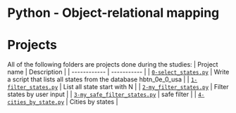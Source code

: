# Python - Object-relational mapping

# Projects
All of the following folders are projects done during the studies:
| Project name | Description |
| ------------ | ----------- |
| [`0-select_states.py`](0-select_states.py) | Write a script that lists all states from the database hbtn_0e_0_usa |
| [`1-filter_states.py`](1-filter_states.py) | List all state start with N |
| [`2-my_filter_states.py`](2-my_filter_states.py) | Filter states by user input |
| [`3-my_safe_filter_states.py`](3-my_safe_filter_states.py) | safe filter  |
| [`4-cities_by_state.py`](4-cities_by_state.py) |  Cities by states |
